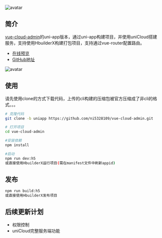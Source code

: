 ![avatar](https://vkceyugu.cdn.bspapp.com/VKCEYUGU-5afd7a04-9817-4b73-8f96-96fba1ee24c9/a60595ef-fc11-419d-a6bb-0dc4f037b966.png)


## 简介
[vue-cloud-admin](https://github.com/ni5328109/vue-cloud-admin/tree/master)的uni-app版本，通过uni-app构建项目，并使用uniCloud搭建服务，支持使用HbuilderX构建打包项目，支持通过vue-router配置路由。

- [在线预览](https://static-14903f47-ecdc-4230-b720-dd24d6d48f85.bspapp.com)
- [GitHub地址](https://github.com/ni5328109/vue-cloud-admin/tree/uniapp)

![avatar](https://vkceyugu.cdn.bspapp.com/VKCEYUGU-14903f47-ecdc-4230-b720-dd24d6d48f85/2b6695b0-4bac-4702-9691-a0de3b604f8a.jpeg)

## 使用
请先使用clone的方式下载代码，上传的cli构建的压缩包被官方压缩成了非cli的格式。。。
```bash
# 克隆代码
git clone -b uniapp https://github.com/ni5328109/vue-cloud-admin.git

# 打开项目
cd vue-cloud-admin

#安装依赖
npm install

#启动
npm run dev:h5
或直接使用HbuilderX运行项目(需在manifest文件中刷新appid)
```
## 发布
```bash
npm run build:h5
或直接使用HbuilderX发布项目
```

## 后续更新计划
- 权限控制
- uniCloud完整服务端功能
